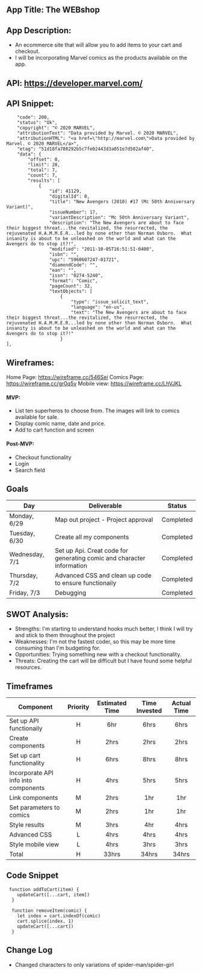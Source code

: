 ## App Title: The WEBshop
## App Description: 
- An ecommerce site that will allow you to add items to your cart and checkout.
- I will be incorporating Marvel comics as the products available on the app.

## API: https://developer.marvel.com/
## API Snippet:
```{
    "code": 200,
    "status": "Ok",
    "copyright": "© 2020 MARVEL",
    "attributionText": "Data provided by Marvel. © 2020 MARVEL",
    "attributionHTML": "<a href=\"http://marvel.com\">Data provided by Marvel. © 2020 MARVEL</a>",
    "etag": "51d18fa780292b5c7fe02443d3a051e7d502af40",
    "data": {
        "offset": 0,
        "limit": 20,
        "total": 7,
        "count": 7,
        "results": [
            {
                "id": 41129,
                "digitalId": 0,
                "title": "New Avengers (2010) #17 (Mc 50th Anniversary Variant)",
                "issueNumber": 17,
                "variantDescription": "Mc 50th Anniversary Variant",
                "description": "The New Avengers are about to face their biggest threat...the revitalized, the resurrected, the rejuvenated H.A.M.M.E.R...led by none other than Norman Osborn.  What insanity is about to be unleashed on the world and what can the Avengers do to stop it?!",
                "modified": "2011-10-05T16:51:51-0400",
                "isbn": "",
                "upc": "5960607247-01721",
                "diamondCode": "",
                "ean": "",
                "issn": "0274-5240",
                "format": "Comic",
                "pageCount": 32,
                "textObjects": [
                    {
                        "type": "issue_solicit_text",
                        "language": "en-us",
                        "text": "The New Avengers are about to face their biggest threat...the revitalized, the resurrected, the rejuvenated H.A.M.M.E.R...led by none other than Norman Osborn.  What insanity is about to be unleashed on the world and what can the Avengers do to stop it?!"
                    }
],
```

## Wireframes: 
Home Page: https://wireframe.cc/546Sei 
Comics Page: https://wireframe.cc/gr0q5v 
Mobile view: https://wireframe.cc/LhVJKL

#### MVP:
- List ten superheros to choose from. The images will link to comics available for sale.
- Display comic name, date and price.
- Add to cart function and screen
#### Post-MVP:
- Checkout functionality
- Login
- Search field

## Goals

| Day | Deliverable | Status
|---|---| ---|
|Monday, 6/29| Map out project - Project approval | Completed
|Tuesday, 6/30| Create all my components | Completed
|Wednesday, 7/1| Set up Api. Creat code for generating comic and character information | Completed
|Thursday, 7/2| Advanced CSS and clean up code to ensure functionaily | Completed
|Friday, 7/3| Debugging | Completed

## SWOT Analysis:
- Strengths: I'm starting to understand hooks much better, I think I will try and stick to them throughout the project 
- Weaknesses: I'm not the fastest coder, so this may be more time consuming than I'm budgeting for.
- Opportunities: Trying something new with a checkout functionality.
- Threats: Creating the cart will be difficult but I have found some helpful resources.

## Timeframes

| Component | Priority | Estimated Time | Time Invested | Actual Time |
| --- | :---: | :---: | :---: | :---: |
| Set up API functionaily | H | 6hr| 6hrs | 6hrs |
| Create components | H | 2hrs| 2hrs | 2hrs |
| Set up cart functionality | H | 6hrs| 8hrs | 8hrs |
| Incorporate API info into components  | H | 4hrs | 5hrs | 5hrs |
| Link components | M | 2hrs | 1hr | 1hr |
| Set parameters to comics | M | 2hrs | 1hr | 1hr |
| Style results | M | 3hrs | 4hr | 4hrs |
| Advanced CSS | L | 4hrs | 4hrs | 4hrs |
| Style mobile view | L | 4hrs | 3hrs | 3hrs |
| Total | H | 33hrs| 34hrs | 34hrs |

## Code Snippet
```
 function addToCart(item) {
    updateCart([...cart, item])
  }

  function removeItem(comic) {
    let index = cart.indexOf(comic)
    cart.splice(index, 1)
    updateCart([...cart])
  }
```

## Change Log
- Changed characters to only variations of spider-man/spider-girl
